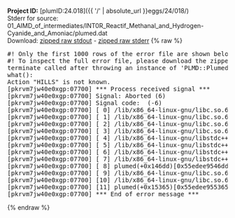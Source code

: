 **Project ID:** [plumID:24.018]({{ '/' | absolute_url }}eggs/24/018/)  
Stderr for source:  01_AIMD_of_intermediates/INT0R_Reactif_Methanal_and_Hydrogen-Cyanide_and_Amoniac/plumed.dat   
Download: [zipped raw stdout](plumed.dat.plumed.stdout.txt.zip) - [zipped raw stderr](plumed.dat.plumed.stderr.txt.zip) 
{% raw %}
<pre>
#! Only the first 1000 rows of the error file are shown below
#! To inspect the full error file, please download the zipped raw stderr file above
terminate called after throwing an instance of 'PLMD::Plumed::Exception'
what():
Action "HILLS" is not known.
[pkrvm7jw40e0xgp:07700] *** Process received signal ***
[pkrvm7jw40e0xgp:07700] Signal: Aborted (6)
[pkrvm7jw40e0xgp:07700] Signal code:  (-6)
[pkrvm7jw40e0xgp:07700] [ 0] /lib/x86_64-linux-gnu/libc.so.6(+0x45330)[0x7f6c4f045330]
[pkrvm7jw40e0xgp:07700] [ 1] /lib/x86_64-linux-gnu/libc.so.6(pthread_kill+0x11c)[0x7f6c4f09eb2c]
[pkrvm7jw40e0xgp:07700] [ 2] /lib/x86_64-linux-gnu/libc.so.6(gsignal+0x1e)[0x7f6c4f04527e]
[pkrvm7jw40e0xgp:07700] [ 3] /lib/x86_64-linux-gnu/libc.so.6(abort+0xdf)[0x7f6c4f0288ff]
[pkrvm7jw40e0xgp:07700] [ 4] /lib/x86_64-linux-gnu/libstdc++.so.6(+0xa5ff5)[0x7f6c4f4a5ff5]
[pkrvm7jw40e0xgp:07700] [ 5] /lib/x86_64-linux-gnu/libstdc++.so.6(+0xbb0da)[0x7f6c4f4bb0da]
[pkrvm7jw40e0xgp:07700] [ 6] /lib/x86_64-linux-gnu/libstdc++.so.6(_ZSt10unexpectedv+0x0)[0x7f6c4f4a5a55]
[pkrvm7jw40e0xgp:07700] [ 7] /lib/x86_64-linux-gnu/libstdc++.so.6(+0xa5a6f)[0x7f6c4f4a5a6f]
[pkrvm7jw40e0xgp:07700] [ 8] plumed(+0x146dd)[0x55edee9546dd]
[pkrvm7jw40e0xgp:07700] [ 9] /lib/x86_64-linux-gnu/libc.so.6(+0x2a1ca)[0x7f6c4f02a1ca]
[pkrvm7jw40e0xgp:07700] [10] /lib/x86_64-linux-gnu/libc.so.6(__libc_start_main+0x8b)[0x7f6c4f02a28b]
[pkrvm7jw40e0xgp:07700] [11] plumed(+0x15365)[0x55edee955365]
[pkrvm7jw40e0xgp:07700] *** End of error message ***
</pre>
{% endraw %}
